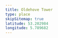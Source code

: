 ```yaml
---
title: Oldehove Tower
type: place
skipSitemap: true
latitude: 53.202984
longitude: 5.789682
---
```

